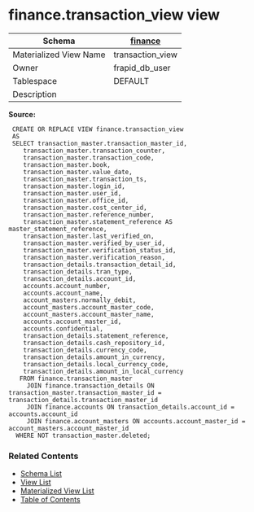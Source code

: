 # finance.transaction_view view

| Schema | [finance](../../schemas/finance.md) |
| ------ | ----------------------------------------------- |
| Materialized View Name | transaction_view |
| Owner | frapid_db_user |
| Tablespace | DEFAULT |
| Description |  |

**Source:**

```plpgsql
 CREATE OR REPLACE VIEW finance.transaction_view
 AS
 SELECT transaction_master.transaction_master_id,
    transaction_master.transaction_counter,
    transaction_master.transaction_code,
    transaction_master.book,
    transaction_master.value_date,
    transaction_master.transaction_ts,
    transaction_master.login_id,
    transaction_master.user_id,
    transaction_master.office_id,
    transaction_master.cost_center_id,
    transaction_master.reference_number,
    transaction_master.statement_reference AS master_statement_reference,
    transaction_master.last_verified_on,
    transaction_master.verified_by_user_id,
    transaction_master.verification_status_id,
    transaction_master.verification_reason,
    transaction_details.transaction_detail_id,
    transaction_details.tran_type,
    transaction_details.account_id,
    accounts.account_number,
    accounts.account_name,
    account_masters.normally_debit,
    account_masters.account_master_code,
    account_masters.account_master_name,
    accounts.account_master_id,
    accounts.confidential,
    transaction_details.statement_reference,
    transaction_details.cash_repository_id,
    transaction_details.currency_code,
    transaction_details.amount_in_currency,
    transaction_details.local_currency_code,
    transaction_details.amount_in_local_currency
   FROM finance.transaction_master
     JOIN finance.transaction_details ON transaction_master.transaction_master_id = transaction_details.transaction_master_id
     JOIN finance.accounts ON transaction_details.account_id = accounts.account_id
     JOIN finance.account_masters ON accounts.account_master_id = account_masters.account_master_id
  WHERE NOT transaction_master.deleted;
```


### Related Contents
* [Schema List](../../schemas.md)
* [View List](../../views.md)
* [Materialized View List](../../materialized-views.md)
* [Table of Contents](../../README.md)

